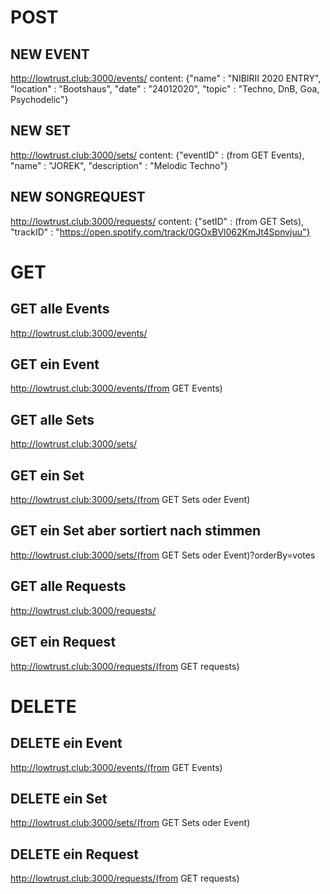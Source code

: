 # POST
## NEW EVENT
http://lowtrust.club:3000/events/
content: {"name" : "NIBIRII 2020 ENTRY", "location" : "Bootshaus", "date" : "24012020", "topic" : "Techno, DnB, Goa, Psychodelic"}
## NEW SET
http://lowtrust.club:3000/sets/
content: {"eventID" : (from GET Events), "name" : "JOREK", "description" : "Melodic Techno"} 
## NEW SONGREQUEST
http://lowtrust.club:3000/requests/
content: {"setID" : (from GET Sets), "trackID" : "https://open.spotify.com/track/0GOxBVl062KmJt4Spnvjuu"}
# GET
## GET alle Events
http://lowtrust.club:3000/events/
## GET ein Event
http://lowtrust.club:3000/events/(from GET Events)
## GET alle Sets
http://lowtrust.club:3000/sets/
## GET ein Set
http://lowtrust.club:3000/sets/(from GET Sets oder Event)
## GET ein Set aber sortiert nach stimmen
http://lowtrust.club:3000/sets/(from GET Sets oder Event)?orderBy=votes
## GET alle Requests
http://lowtrust.club:3000/requests/
## GET ein Request
http://lowtrust.club:3000/requests/(from GET requests)
# DELETE
## DELETE ein Event
http://lowtrust.club:3000/events/(from GET Events)
## DELETE ein Set
http://lowtrust.club:3000/sets/(from GET Sets oder Event)
## DELETE ein Request
http://lowtrust.club:3000/requests/(from GET requests)